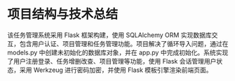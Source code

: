 # 项目结构与技术总结

该任务管理系统采用 Flask 框架构建，使用 SQLAlchemy ORM 实现数据库交互，包含用户认证、项目管理和任务管理功能。项目解决了循环导入问题，通过在 models.py 中创建未初始化的数据库对象，并在 app.py 中完成初始化。系统实现了用户注册登录、任务增删改查、项目管理等功能，使用 Flask 会话管理用户状态，采用 Werkzeug 进行密码加密，并使用 Flask 模板引擎渲染前端页面。
